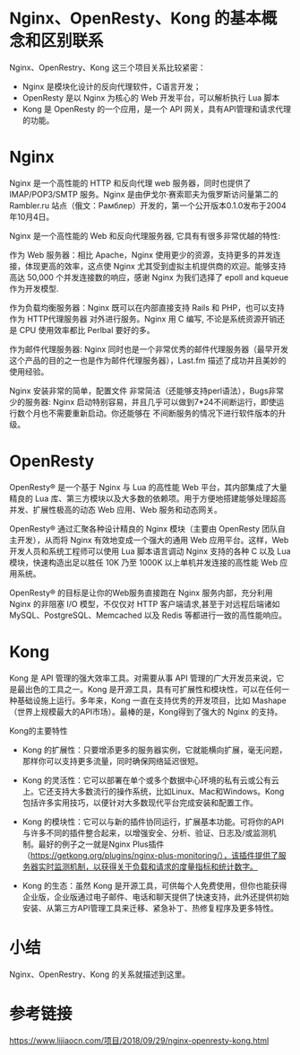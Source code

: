 # Nginx、OpenResty、Kong 的基本概念和区别联系

Nginx、OpenRestry、Kong 这三个项目关系比较紧密： 

* Nginx 是模块化设计的反向代理软件，C语言开发； 
* OpenResty 是以 Nginx 为核心的 Web 开发平台，可以解析执行 Lua 脚本
* Kong 是 OpenResty 的一个应用，是一个 API 网关，具有API管理和请求代理的功能。

# Nginx

Nginx  是一个高性能的 HTTP 和反向代理 web 服务器，同时也提供了 IMAP/POP3/SMTP 服务。Nginx 是由伊戈尔·赛索耶夫为俄罗斯访问量第二的 Rambler.ru 站点（俄文：Рамблер）开发的，第一个公开版本0.1.0发布于2004年10月4日。

Nginx 是一个高性能的 Web 和反向代理服务器, 它具有有很多非常优越的特性:

作为 Web 服务器：相比 Apache，Nginx 使用更少的资源，支持更多的并发连接，体现更高的效率，这点使 Nginx 尤其受到虚拟主机提供商的欢迎。能够支持高达 50,000 个并发连接数的响应，感谢 Nginx 为我们选择了 epoll and kqueue 作为开发模型.

作为负载均衡服务器：Nginx 既可以在内部直接支持 Rails 和 PHP，也可以支持作为 HTTP代理服务器 对外进行服务。Nginx 用 C 编写, 不论是系统资源开销还是 CPU 使用效率都比 Perlbal 要好的多。

作为邮件代理服务器: Nginx 同时也是一个非常优秀的邮件代理服务器（最早开发这个产品的目的之一也是作为邮件代理服务器），Last.fm 描述了成功并且美妙的使用经验。

Nginx 安装非常的简单，配置文件 非常简洁（还能够支持perl语法），Bugs非常少的服务器: Nginx 启动特别容易，并且几乎可以做到7*24不间断运行，即使运行数个月也不需要重新启动。你还能够在 不间断服务的情况下进行软件版本的升级。



# OpenResty

OpenResty® 是一个基于 Nginx 与 Lua 的高性能 Web 平台，其内部集成了大量精良的 Lua 库、第三方模块以及大多数的依赖项。用于方便地搭建能够处理超高并发、扩展性极高的动态 Web 应用、Web 服务和动态网关。

OpenResty® 通过汇聚各种设计精良的 Nginx 模块（主要由 OpenResty 团队自主开发），从而将 Nginx 有效地变成一个强大的通用 Web 应用平台。这样，Web 开发人员和系统工程师可以使用 Lua 脚本语言调动 Nginx 支持的各种 C 以及 Lua 模块，快速构造出足以胜任 10K 乃至 1000K 以上单机并发连接的高性能 Web 应用系统。

OpenResty® 的目标是让你的Web服务直接跑在 Nginx 服务内部，充分利用 Nginx 的非阻塞 I/O 模型，不仅仅对 HTTP 客户端请求,甚至于对远程后端诸如 MySQL、PostgreSQL、Memcached 以及 Redis 等都进行一致的高性能响应。

# Kong
Kong 是 API 管理的强大效率工具。对需要从事 API 管理的广大开发员来说，它是最出色的工具之一。Kong 是开源工具，具有可扩展性和模块性，可以在任何一种基础设施上运行。多年来，Kong 一直在支持优秀的开发项目，比如 Mashape（世界上规模最大的API市场）。最棒的是，Kong得到了强大的 Nginx 的支持。

Kong的主要特性

* Kong 的扩展性：只要增添更多的服务器实例，它就能横向扩展，毫无问题，那样你可以支持更多流量，同时确保网络延迟很短。

* Kong 的灵活性：它可以部署在单个或多个数据中心环境的私有云或公有云上。它还支持大多数流行的操作系统，比如Linux、Mac和Windows。Kong包括许多实用技巧，以便针对大多数现代平台完成安装和配置工作。

* Kong 的模块性：它可以与新的插件协同运行，扩展基本功能。可将你的API与许多不同的插件整合起来，以增强安全、分析、验证、日志及/或监测机制。最好的例子之一就是Nginx Plus插件（https://getkong.org/plugins/nginx-plus-monitoring/），该插件提供了服务器实时监测机制，以获得关于负载和请求的度量指标和统计数字。

* Kong 的生态：虽然 Kong 是开源工具，可供每个人免费使用，但你也能获得企业版，企业版通过电子邮件、电话和聊天提供了快速支持，此外还提供初始安装、从第三方API管理工具来迁移、紧急补丁、热修复程序及更多特性。

# 小结

Nginx、OpenRestry、Kong 的关系就描述到这里。

# 参考链接
https://www.lijiaocn.com/项目/2018/09/29/nginx-openresty-kong.html
